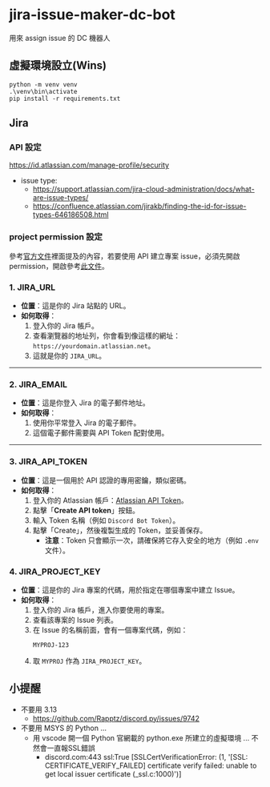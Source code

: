 # jira-issue-maker-dc-bot
用來 assign issue 的 DC 機器人

## 虛擬環境設立(Wins)
```
python -m venv venv
.\venv\bin\activate
pip install -r requirements.txt
```

## Jira

### API 設定
https://id.atlassian.com/manage-profile/security

- issue type: 
  - https://support.atlassian.com/jira-cloud-administration/docs/what-are-issue-types/
  - https://confluence.atlassian.com/jirakb/finding-the-id-for-issue-types-646186508.html

### project permission 設定
參考[官方文件](https://developer.atlassian.com/cloud/jira/platform/rest/v3/api-group-issues/#api-rest-api-3-issue-post)裡面提及的內容，若要使用 API 建立專案 issue，必須先開啟 permission，開啟參考[此文件](https://developer.atlassian.com/cloud/jira/platform/rest/v3/intro/#permissions)。


### 1. **JIRA_URL**
   - **位置**：這是你的 Jira 站點的 URL。
   - **如何取得**：
     1. 登入你的 Jira 帳戶。
     2. 查看瀏覽器的地址列，你會看到像這樣的網址：`https://yourdomain.atlassian.net`。
     3. 這就是你的 `JIRA_URL`。

---

### 2. **JIRA_EMAIL**
   - **位置**：這是你登入 Jira 的電子郵件地址。
   - **如何取得**：
     1. 使用你平常登入 Jira 的電子郵件。
     2. 這個電子郵件需要與 API Token 配對使用。

---

### 3. **JIRA_API_TOKEN**
   - **位置**：這是一個用於 API 認證的專用密鑰，類似密碼。
   - **如何取得**：
     1. 登入你的 Atlassian 帳戶：[Atlassian API Token](https://id.atlassian.com/manage-profile/security/api-tokens)。
     2. 點擊「**Create API token**」按鈕。
     3. 輸入 Token 名稱（例如 `Discord Bot Token`）。
     4. 點擊「Create」，然後複製生成的 Token，並妥善保存。
        - **注意**：Token 只會顯示一次，請確保將它存入安全的地方（例如 `.env` 文件）。

### 4. **JIRA_PROJECT_KEY**
   - **位置**：這是你的 Jira 專案的代碼，用於指定在哪個專案中建立 Issue。
   - **如何取得**：
     1. 登入你的 Jira 帳戶，進入你要使用的專案。
     2. 查看該專案的 Issue 列表。
     3. 在 Issue 的名稱前面，會有一個專案代碼，例如：
        ```
        MYPROJ-123
        ```
     4. 取 `MYPROJ` 作為 `JIRA_PROJECT_KEY`。

## 小提醒
- 不要用 3.13
  - https://github.com/Rapptz/discord.py/issues/9742
- 不要用 MSYS 的 Python ...
  - 用 vscode 開一個 Python 官網載的 python.exe 所建立的虛擬環境 ... 不然會一直報SSL錯誤
    - discord.com:443 ssl:True [SSLCertVerificationError: (1, '[SSL: CERTIFICATE_VERIFY_FAILED] certificate verify failed: unable to get local issuer certificate (_ssl.c:1000)')]